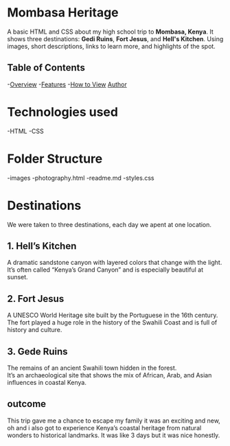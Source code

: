 # Mombasa Heritage
A basic HTML and CSS about my high school trip to **Mombasa, Kenya**. It shows three destinations: **Gedi Ruins**, **Fort Jesus**, and **Hell's Kitchen**. Using images, short descriptions, links to learn more, and highlights of the spot.

## Table of Contents
-[Overview](#overview)
-[Features](#features)
-[How to View](#how-to-view)
[Author](#author)

 # Technologies used
 -HTML
 -CSS

# Folder Structure
-images
-photography.html
-readme.md
-styles.css

# Destinations 

We were taken to three destinations, each day we apent at one location.
## 1. Hell’s Kitchen
A dramatic sandstone canyon with layered colors that change with the light.  
It’s often called “Kenya’s Grand Canyon” and is especially beautiful at sunset.  


## 2. Fort Jesus  
A UNESCO World Heritage site built by the Portuguese in the 16th century.  
The fort played a huge role in the history of the Swahili Coast and is full of history and culture.  


## 3. Gede Ruins  
The remains of an ancient Swahili town hidden in the forest.  
It’s an archaeological site that shows the mix of African, Arab, and Asian influences in coastal Kenya. 

## outcome
This trip gave me a chance  to escape my family it was an exciting and new, oh and i also got to experience Kenya’s coastal heritage from natural wonders to historical landmarks. It was like 3 days but it was nice honestly.





